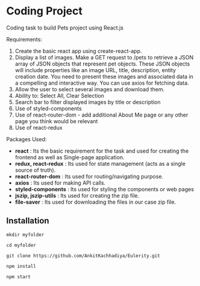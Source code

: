 # Coding Project

<p>Coding task to build Pets project using React.js</p>
<p>Requirements:</p>
<ol>
    <li>Create the basic react app using create-react-app.</li>
    <li>
        Display a list of images. Make a GET request to /pets to
        retrieve a JSON array of JSON objects that represent pet
        objects. These JSON objects will include properties like an
        image URL, title, description, entity creation date. You
        need to present these images and associated data in a
        compelling and interactive way. You can use axios for
        fetching data.
    </li>
    <li>
        Allow the user to select several images and download them.
    </li>
    <li>Ability to: Select All, Clear Selection</li>
    <li>
        Search bar to filter displayed images by title or description
    </li>
    <li>Use of styled-components</li>
    <li>
        Use of react-router-dom - add additional About Me page or
        any other page you think would be relevant
    </li>
    <li>Use of react-redux</li>
</ol>
<p>Packages Used:</p>
<ul>
    <li>
        <strong>react</strong> : Its the basic requirement for the
        task and used for creating the frontend as well as
        Single-page application.
    </li>
    <li>
        <strong>redux, react-redux</strong> : Its used for state
        management (acts as a single source of truth).
    </li>
    <li>
        <strong>react-router-dom</strong> : Its used for
        routing/navigating purpose.
    </li>
    <li>
        <strong>axios</strong> : Its used for making API calls.
    </li>
    <li>
        <strong>styled-components</strong> : Its used for styling
        the components or web pages
    </li>
    <li>
        <strong>jszip, jszip-utils</strong> : Its used for creating
        the zip file.
    </li>
    <li>
        <strong>file-saver</strong> : Its used for downloading the
        files in our case zip file.
    </li>
</ul>

## Installation

```
mkdir myfolder

cd myfolder

git clone https://github.com/AnkitKachhadiya/Eulerity.git

npm install

npm start
```
